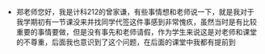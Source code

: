 - 郑老师您好，我是计科212的曾家谦，有些事情想和老师说一下，就是我对于我学期初有一节课没来并找同学代签这件事感到非常愧疚，虽然当时是有比较重要的事情要做，但是没有事先和老师请假，作为学生来说这是对老师和课堂的不尊重，后面我也意识到了这个问题，在后面的课堂中我都有提前到
